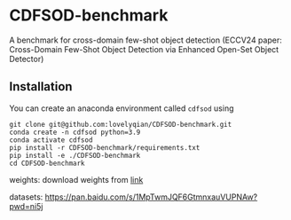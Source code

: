 # CDFSOD-benchmark
A benchmark for cross-domain few-shot object detection (ECCV24 paper: Cross-Domain Few-Shot Object Detection via Enhanced Open-Set Object Detector)

## Installation
You can create an anaconda environment called `cdfsod` using
```
git clone git@github.com:lovelyqian/CDFSOD-benchmark.git
conda create -n cdfsod python=3.9
conda activate cdfsod
pip install -r CDFSOD-benchmark/requirements.txt 
pip install -e ./CDFSOD-benchmark
cd CDFSOD-benchmark
```

weights:
download weights from [link](https://github.com/mlzxy/devit/blob/main/Downloads.md)

datasets:
https://pan.baidu.com/s/1MpTwmJQF6GtmnxauVUPNAw?pwd=ni5j 
